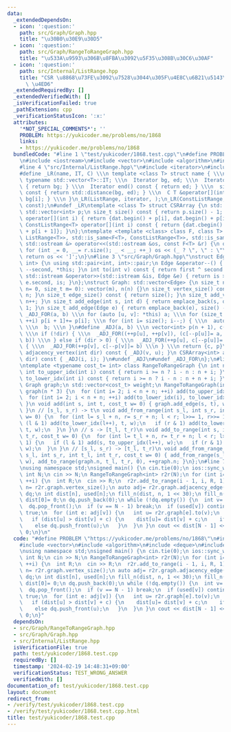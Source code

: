 ```yaml
---
data:
  _extendedDependsOn:
  - icon: ':question:'
    path: src/Graph/Graph.hpp
    title: "\u30B0\u30E9\u30D5"
  - icon: ':question:'
    path: src/Graph/RangeToRangeGraph.hpp
    title: "\u533A\u9593\u306B\u8FBA\u3092\u5F35\u308B\u30C6\u30AF"
  - icon: ':question:'
    path: src/Internal/ListRange.hpp
    title: "CSR \u8868\u73FE\u3092\u7528\u3044\u305F\u4E8C\u6B21\u5143\u914D\u5217\
      \ \u4ED6"
  _extendedRequiredBy: []
  _extendedVerifiedWith: []
  _isVerificationFailed: true
  _pathExtension: cpp
  _verificationStatusIcon: ':x:'
  attributes:
    '*NOT_SPECIAL_COMMENTS*': ''
    PROBLEM: https://yukicoder.me/problems/no/1868
    links:
    - https://yukicoder.me/problems/no/1868
  bundledCode: "#line 1 \"test/yukicoder/1868.test.cpp\"\n#define PROBLEM \"https://yukicoder.me/problems/no/1868\"\
    \n#include <iostream>\n#include <vector>\n#include <algorithm>\n#include <deque>\n\
    #line 4 \"src/Internal/ListRange.hpp\"\n#include <iterator>\n#include <type_traits>\n\
    #define _LR(name, IT, C) \\\n template <class T> struct name { \\\n  using Iterator=\
    \ typename std::vector<T>::IT; \\\n  Iterator bg, ed; \\\n  Iterator begin() const\
    \ { return bg; } \\\n  Iterator end() const { return ed; } \\\n  size_t size()\
    \ const { return std::distance(bg, ed); } \\\n  C T &operator[](int i) C { return\
    \ bg[i]; } \\\n }\n_LR(ListRange, iterator, );\n_LR(ConstListRange, const_iterator,\
    \ const);\n#undef _LR\ntemplate <class T> struct CSRArray {\n std::vector<T> dat;\n\
    \ std::vector<int> p;\n size_t size() const { return p.size() - 1; }\n ListRange<T>\
    \ operator[](int i) { return {dat.begin() + p[i], dat.begin() + p[i + 1]}; }\n\
    \ ConstListRange<T> operator[](int i) const { return {dat.cbegin() + p[i], dat.cbegin()\
    \ + p[i + 1]}; }\n};\ntemplate <template <class> class F, class T> std::enable_if_t<std::disjunction_v<std::is_same<F<T>,\
    \ ListRange<T>>, std::is_same<F<T>, ConstListRange<T>>, std::is_same<F<T>, CSRArray<T>>>,\
    \ std::ostream &> operator<<(std::ostream &os, const F<T> &r) {\n os << '[';\n\
    \ for (int _= 0, __= r.size(); _ < __; ++_) os << (_ ? \", \" : \"\") << r[_];\n\
    \ return os << ']';\n}\n#line 3 \"src/Graph/Graph.hpp\"\nstruct Edge: std::pair<int,\
    \ int> {\n using std::pair<int, int>::pair;\n Edge &operator--() { return --first,\
    \ --second, *this; }\n int to(int v) const { return first ^ second ^ v; }\n friend\
    \ std::istream &operator>>(std::istream &is, Edge &e) { return is >> e.first >>\
    \ e.second, is; }\n};\nstruct Graph: std::vector<Edge> {\n size_t n;\n Graph(size_t\
    \ n= 0, size_t m= 0): vector(m), n(n) {}\n size_t vertex_size() const { return\
    \ n; }\n size_t edge_size() const { return size(); }\n size_t add_vertex() { return\
    \ n++; }\n size_t add_edge(int s, int d) { return emplace_back(s, d), size() -\
    \ 1; }\n size_t add_edge(Edge e) { return emplace_back(e), size() - 1; }\n#define\
    \ _ADJ_FOR(a, b) \\\n for (auto [u, v]: *this) a; \\\n for (size_t i= 0; i < n;\
    \ ++i) p[i + 1]+= p[i]; \\\n for (int i= size(); i--;) { \\\n  auto [u, v]= (*this)[i];\
    \ \\\n  b; \\\n }\n#define _ADJ(a, b) \\\n vector<int> p(n + 1), c(size() << !dir);\
    \ \\\n if (!dir) { \\\n  _ADJ_FOR((++p[u], ++p[v]), (c[--p[u]]= a, c[--p[v]]=\
    \ b)) \\\n } else if (dir > 0) { \\\n  _ADJ_FOR(++p[u], c[--p[u]]= a) \\\n } else\
    \ { \\\n  _ADJ_FOR(++p[v], c[--p[v]]= b) \\\n } \\\n return {c, p}\n CSRArray<int>\
    \ adjacency_vertex(int dir) const { _ADJ(v, u); }\n CSRArray<int> adjacency_edge(int\
    \ dir) const { _ADJ(i, i); }\n#undef _ADJ\n#undef _ADJ_FOR\n};\n#line 3 \"src/Graph/RangeToRangeGraph.hpp\"\
    \ntemplate <typename cost_t= int> class RangeToRangeGraph {\n int n;\n inline\
    \ int to_upper_idx(int i) const { return i >= n ? i - n : n + i; }\n inline int\
    \ to_lower_idx(int i) const { return i >= n ? i - n : n + n + i; }\npublic:\n\
    \ Graph graph;\n std::vector<cost_t> weight;\n RangeToRangeGraph(int n): n(n),\
    \ graph(n * 3) {\n  for (int i= 2; i < n + n; ++i) add(to_upper_idx(i / 2), to_upper_idx(i));\n\
    \  for (int i= 2; i < n + n; ++i) add(to_lower_idx(i), to_lower_idx(i / 2));\n\
    \ }\n void add(int s, int t, cost_t w= 0) { graph.add_edge(s, t), weight.emplace_back(w);\
    \ }\n // [s_l, s_r) -> t\n void add_from_range(int s_l, int s_r, int t, cost_t\
    \ w= 0) {\n  for (int l= s_l + n, r= s_r + n; l < r; l>>= 1, r>>= 1) {\n   if\
    \ (l & 1) add(to_lower_idx(l++), t, w);\n   if (r & 1) add(to_lower_idx(--r),\
    \ t, w);\n  }\n }\n // s -> [t_l, t_r)\n void add_to_range(int s, int t_l, int\
    \ t_r, cost_t w= 0) {\n  for (int l= t_l + n, r= t_r + n; l < r; l>>= 1, r>>=\
    \ 1) {\n   if (l & 1) add(s, to_upper_idx(l++), w);\n   if (r & 1) add(s, to_upper_idx(--r),\
    \ w);\n  }\n }\n // [s_l, s_r) -> [t_l, t_r)\n void add_from_range_to_range(int\
    \ s_l, int s_r, int t_l, int t_r, cost_t w= 0) { add_from_range(s_l, s_r, graph.n,\
    \ w), add_to_range(graph.n, t_l, t_r, 0), ++graph.n; }\n};\n#line 7 \"test/yukicoder/1868.test.cpp\"\
    \nusing namespace std;\nsigned main() {\n cin.tie(0);\n ios::sync_with_stdio(0);\n\
    \ int N;\n cin >> N;\n RangeToRangeGraph<int> r2r(N);\n for (int i= 1; i < N;\
    \ ++i) {\n  int R;\n  cin >> R;\n  r2r.add_to_range(i - 1, i, R, 1);\n }\n int\
    \ n= r2r.graph.vertex_size();\n auto adj= r2r.graph.adjacency_edge(1);\n deque<int>\
    \ dq;\n int dist[n], used[n];\n fill_n(dist, n, 1 << 30);\n fill_n(used, n, 0);\n\
    \ dist[0]= 0;\n dq.push_back(0);\n while (!dq.empty()) {\n  int v= dq.front();\n\
    \  dq.pop_front();\n  if (v == N - 1) break;\n  if (used[v]) continue;\n  used[v]=\
    \ true;\n  for (int e: adj[v]) {\n   int u= r2r.graph[e].to(v);\n   int c= r2r.weight[e];\n\
    \   if (dist[u] > dist[v] + c) {\n    dist[u]= dist[v] + c;\n    if (c) dq.push_back(u);\n\
    \    else dq.push_front(u);\n   }\n  }\n }\n cout << dist[N - 1] << '\\n';\n return\
    \ 0;\n}\n"
  code: "#define PROBLEM \"https://yukicoder.me/problems/no/1868\"\n#include <iostream>\n\
    #include <vector>\n#include <algorithm>\n#include <deque>\n#include \"src/Graph/RangeToRangeGraph.hpp\"\
    \nusing namespace std;\nsigned main() {\n cin.tie(0);\n ios::sync_with_stdio(0);\n\
    \ int N;\n cin >> N;\n RangeToRangeGraph<int> r2r(N);\n for (int i= 1; i < N;\
    \ ++i) {\n  int R;\n  cin >> R;\n  r2r.add_to_range(i - 1, i, R, 1);\n }\n int\
    \ n= r2r.graph.vertex_size();\n auto adj= r2r.graph.adjacency_edge(1);\n deque<int>\
    \ dq;\n int dist[n], used[n];\n fill_n(dist, n, 1 << 30);\n fill_n(used, n, 0);\n\
    \ dist[0]= 0;\n dq.push_back(0);\n while (!dq.empty()) {\n  int v= dq.front();\n\
    \  dq.pop_front();\n  if (v == N - 1) break;\n  if (used[v]) continue;\n  used[v]=\
    \ true;\n  for (int e: adj[v]) {\n   int u= r2r.graph[e].to(v);\n   int c= r2r.weight[e];\n\
    \   if (dist[u] > dist[v] + c) {\n    dist[u]= dist[v] + c;\n    if (c) dq.push_back(u);\n\
    \    else dq.push_front(u);\n   }\n  }\n }\n cout << dist[N - 1] << '\\n';\n return\
    \ 0;\n}"
  dependsOn:
  - src/Graph/RangeToRangeGraph.hpp
  - src/Graph/Graph.hpp
  - src/Internal/ListRange.hpp
  isVerificationFile: true
  path: test/yukicoder/1868.test.cpp
  requiredBy: []
  timestamp: '2024-02-19 14:48:31+09:00'
  verificationStatus: TEST_WRONG_ANSWER
  verifiedWith: []
documentation_of: test/yukicoder/1868.test.cpp
layout: document
redirect_from:
- /verify/test/yukicoder/1868.test.cpp
- /verify/test/yukicoder/1868.test.cpp.html
title: test/yukicoder/1868.test.cpp
---
```

